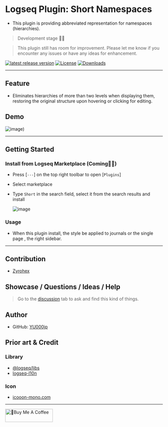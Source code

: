 # Logseq Plugin: Short Namespaces

- This plugin is providing abbreviated representation for namespaces (hierarchies).

> Development stage 👷🚧

> This plugin still has room for improvement. Please let me know if you encounter any issues or have any ideas for enhancement.

[![latest release version](https://img.shields.io/github/v/release/YU000jp/logseq-plugin-short-namespaces)](https://github.com/YU000jp/logseq-plugin-short-namespaces/releases)
[![License](https://img.shields.io/github/license/YU000jp/logseq-plugin-short-namespaces?color=blue)](https://github.com/YU000jp/logseq-plugin-short-namespaces/LICENSE)
[![Downloads](https://img.shields.io/github/downloads/YU000jp/logseq-plugin-short-namespaces/total.svg)](https://github.com/YU000jp/logseq-plugin-short-namespaces/releases)
<!-- Published 2023 -->

---

## Feature

- Eliminates hierarchies of more than two levels when displaying them, restoring the original structure upon hovering or clicking for editing.

## Demo

![image)](https://user-images.githubusercontent.com/111847207/236656295-e08a249a-95e6-4d94-bc1d-6f644daa20b8.gif)

---

## Getting Started

### Install from Logseq Marketplace (Coming👷🚧)

- Press [`---`] on the top right toolbar to open [`Plugins`]
- Select marketplace
- Type `Short` in the search field, select it from the search results and install

   ![image](https://github.com/YU000jp/logseq-plugin-short-namespaces/assets/111847207/8991dd7e-f3a7-4a44-ba55-c57344f69015)

### Usage

- When this plugin install, the style be applied to journals or the single page , the right sidebar.

---

## Contribution

- [Zyrohex](https://gist.github.com/Zyrohex/9782b737f8f7f7bca7b6cc7e7868d793)

## Showcase / Questions / Ideas / Help

> Go to the [discussion](https://github.com/YU000jp/logseq-plugin-short-namespaces/discussions) tab to ask and find this kind of things.

## Author

- GitHub: [YU000jp](https://github.com/YU000jp)

## Prior art & Credit

### Library

- [@logseq/libs](https://logseq.github.io/plugins/)
- [logseq-l10n](https://github.com/sethyuan/logseq-l10n)

### Icon

- [icooon-mono.com](https://icooon-mono.com/)

---

<a href="https://www.buymeacoffee.com/yu000japan" target="_blank"><img src="https://cdn.buymeacoffee.com/buttons/v2/default-violet.png" alt="🍌Buy Me A Coffee" style="height: 42px;width: 152px" ></a>
